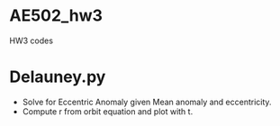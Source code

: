 # AE502_hw3
HW3 codes

# Delauney.py
- Solve for Eccentric Anomaly given Mean anomaly and eccentricity. 
- Compute r from orbit equation and plot with t.  
